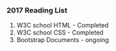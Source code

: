### 2017 Reading List
1. W3C school HTML - Completed
2. W3C school CSS - Completed
3. Bootstrap Documents - ongoing
